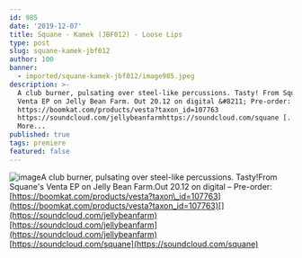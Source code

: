 ```yaml
---
id: 985
date: '2019-12-07'
title: Squane - Kamek (JBF012) - Loose Lips
type: post
slug: squane-kamek-jbf012
author: 100
banner:
  - imported/squane-kamek-jbf012/image985.jpeg
description: >-
  A club burner, pulsating over steel-like percussions. Tasty! From Squane&#39;s
  Venta EP on Jelly Bean Farm. Out 20.12 on digital &#8211; Pre-order:
  https://boomkat.com/products/vesta?taxon_id=107763
  https://soundcloud.com/jellybeanfarmhttps://soundcloud.com/squane [...]Read
  More...
published: true
tags: premiere
featured: false
---
```

![image](../imported/squane-kamek-jbf012/image985.jpeg)A club burner, pulsating over steel-like percussions. Tasty!From Squane's Venta EP on Jelly Bean Farm.Out 20.12 on digital – Pre-order: [](https://boomkat.com/products/vesta?taxon_id=107763)[https://boomkat.com/products/vesta?taxon\_id=107763](https://boomkat.com/products/vesta?taxon_id=107763)[](https://soundcloud.com/jellybeanfarm)[https://soundcloud.com/jellybeanfarm](https://soundcloud.com/jellybeanfarm)  
[](https://soundcloud.com/squane)[https://soundcloud.com/squane](https://soundcloud.com/squane)
